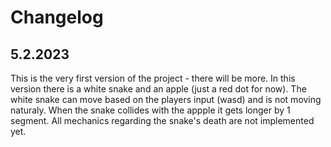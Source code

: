 <div dir="auto">

Changelog
===
5.2.2023
---
This is the very first version of the project - there will be more.
  In this version there is a white snake and an apple (just a red dot for now).
  The white snake can move based on the players input (wasd) and is not moving naturaly.
  When the snake collides with the appple it gets longer by 1 segment.
  All mechanics regarding the snake's death are not implemented yet.

